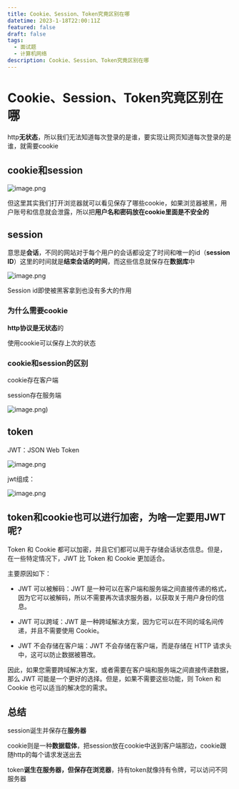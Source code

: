 ```yaml
---
title: Cookie、Session、Token究竟区别在哪
datetime: 2023-1-18T22:00:11Z
featured: false
draft: false
tags:
  - 面试题
  - 计算机网络
description: Cookie、Session、Token究竟区别在哪
---
```

# Cookie、Session、Token究竟区别在哪

http**无状态**，所以我们无法知道每次登录的是谁，要实现让网页知道每次登录的是谁，就需要cookie

## cookie和session

![image.png](https://ldbbs.ldmnq.com/bbs/topic/attachment/2023-2/d407616a-d34f-465e-b83d-84c9776654dd.png)

但这里其实我们打开浏览器就可以看见保存了哪些cookie，如果浏览器被黑，用户账号和信息就会泄露，所以把**用户名和密码放在cookie里面是不安全的**

## session

意思是**会话**，不同的网站对于每个用户的会话都设定了时间和唯一的id（**session ID**）这里的时间就是**结束会话的时间**，而这些信息就保存在**数据库**中

![image.png](https://ldbbs.ldmnq.com/bbs/topic/attachment/2023-2/c3eec108-98fb-4a9e-b922-faca345406dc.png)

Session id即使被黑客拿到也没有多大的作用

### 为什么需要cookie

**http协议是无状态**的

使用cookie可以保存上次的状态

### cookie和session的区别

cookie存在客户端

session存在服务端

![image.png](https://ldbbs.ldmnq.com/bbs/topic/attachment/2023-2/d5a7c4b3-8b46-4cf1-a15b-7d04efcb4f86.png))

## token

JWT：JSON Web Token

![image.png](https://ldbbs.ldmnq.com/bbs/topic/attachment/2023-2/d16279da-1141-441b-8723-f9c7e433dd36.png)

jwt组成：

![image.png](https://ldbbs.ldmnq.com/bbs/topic/attachment/2023-2/a59b9d5b-bce4-4f3d-9332-2727f54d56de.png)

## token和cookie也可以进行加密，为啥一定要用JWT呢?

Token 和 Cookie 都可以加密，并且它们都可以用于存储会话状态信息。但是，在一些特定情况下，JWT 比 Token 和 Cookie 更加适合。

主要原因如下：

- JWT 可以被解码：JWT 是一种可以在客户端和服务端之间直接传递的格式，因为它可以被解码，所以不需要再次请求服务器，以获取关于用户身份的信息。

- JWT 可以跨域：JWT 是一种跨域解决方案，因为它可以在不同的域名间传递，并且不需要使用 Cookie。

- JWT 不会存储在客户端：JWT 不会存储在客户端，而是存储在 HTTP 请求头中，这可以防止数据被篡改。

因此，如果您需要跨域解决方案，或者需要在客户端和服务端之间直接传递数据，那么 JWT 可能是一个更好的选择。但是，如果不需要这些功能，则 Token 和 Cookie 也可以适当的解决您的需求。

## 总结

session诞生并保存在**服务器**

cookie则是一种**数据载体**，把session放在cookie中送到客户端那边，cookie跟随http的每个请求发送出去

token**诞生在服务器，但保存在浏览器**，持有token就像持有令牌，可以访问不同服务器
